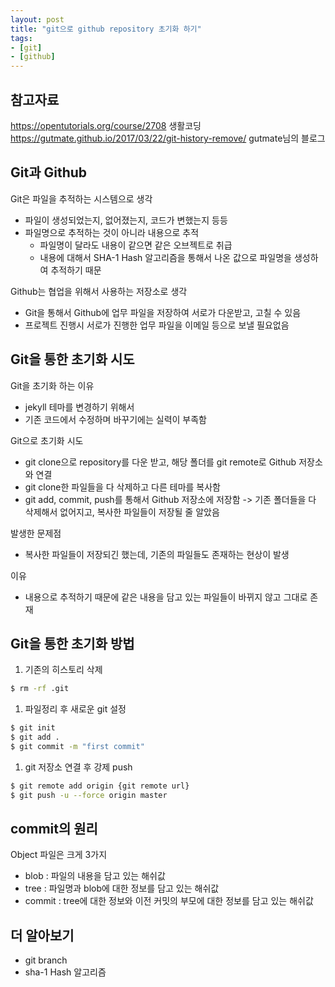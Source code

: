 ```yaml
---
layout: post
title: "git으로 github repository 초기화 하기"
tags:
- [git]
- [github]
---
```


## 참고자료
<https://opentutorials.org/course/2708> 생활코딩  
<https://gutmate.github.io/2017/03/22/git-history-remove/> gutmate님의 블로그  

## Git과 Github
Git은 파일을 추적하는 시스템으로 생각
- 파일이 생성되었는지, 없어졌는지, 코드가 변했는지 등등
- 파일명으로 추적하는 것이 아니라 내용으로 추적
    - 파일명이 달라도 내용이 같으면 같은 오브젝트로 취급
    - 내용에 대해서 SHA-1 Hash 알고리즘을 통해서 나온 값으로 파일명을 생성하여 추적하기 때문

Github는 협업을 위해서 사용하는 저장소로 생각
- Git을 통해서 Github에 업무 파일을 저장하여 서로가 다운받고, 고칠 수 있음
- 프로젝트 진행시 서로가 진행한 업무 파일을 이메일 등으로 보낼 필요없음

## Git을 통한 초기화 시도
Git을 초기화 하는 이유
- jekyll 테마를 변경하기 위해서
- 기존 코드에서 수정하며 바꾸기에는 실력이 부족함

Git으로 초기화 시도
- git clone으로 repository를 다운 받고, 해당 폴더를 git remote로 Github 저장소와 연결
- git clone한 파일들을 다 삭제하고 다른 테마를 복사함
- git add, commit, push를 통해서 Github 저장소에 저장함 -> 기존 폴더들을 다 삭제해서 없어지고, 복사한 파일들이 저장될 줄 알았음

발생한 문제점
- 복사한 파일들이 저장되긴 했는데, 기존의 파일들도 존재하는 현상이 발생

이유
- 내용으로 추적하기 때문에 같은 내용을 담고 있는 파일들이 바뀌지 않고 그대로 존재

## Git을 통한 초기화 방법  
1. 기존의 히스토리 삭제
```bash
$ rm -rf .git
```
1. 파일정리 후 새로운 git 설정
```bash
$ git init
$ git add .
$ git commit -m "first commit"
```
1. git 저장소 연결 후 강제 push
```bash
$ git remote add origin {git remote url}
$ git push -u --force origin master
``` 

## commit의 원리  
Object 파일은 크게 3가지
- blob : 파일의 내용을 담고 있는 해쉬값
- tree : 파일명과 blob에 대한 정보를 담고 있는 해쉬값
- commit : tree에 대한 정보와 이전 커밋의 부모에 대한 정보를 담고 있는 해쉬값

## 더 알아보기  
- git branch
- sha-1 Hash 알고리즘